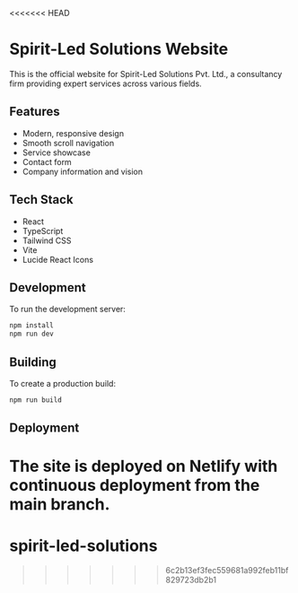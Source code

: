 <<<<<<< HEAD
# Spirit-Led Solutions Website

This is the official website for Spirit-Led Solutions Pvt. Ltd., a consultancy firm providing expert services across various fields.

## Features

- Modern, responsive design
- Smooth scroll navigation
- Service showcase
- Contact form
- Company information and vision

## Tech Stack

- React
- TypeScript
- Tailwind CSS
- Vite
- Lucide React Icons

## Development

To run the development server:

```bash
npm install
npm run dev
```

## Building

To create a production build:

```bash
npm run build
```

## Deployment

The site is deployed on Netlify with continuous deployment from the main branch.
=======
# spirit-led-solutions
>>>>>>> 6c2b13ef3fec559681a992feb11bf829723db2b1
